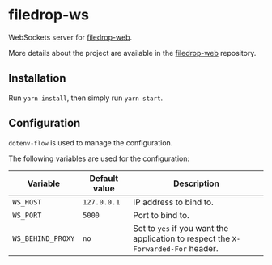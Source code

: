 # filedrop-ws

WebSockets server for [filedrop-web](https://github.com/mat-sz/filedrop-web).

More details about the project are available in the [filedrop-web](https://github.com/mat-sz/filedrop-web) repository.

## Installation

Run `yarn install`, then simply run `yarn start`.

## Configuration

`dotenv-flow` is used to manage the configuration.

The following variables are used for the configuration:

| Variable          | Default value | Description                                                                       |
|-------------------|---------------|-----------------------------------------------------------------------------------|
| `WS_HOST`         | `127.0.0.1`   | IP address to bind to.                                                            |
| `WS_PORT`         | `5000`        | Port to bind to.                                                                  |
| `WS_BEHIND_PROXY` | `no`          | Set to `yes` if you want the application to respect the `X-Forwarded-For` header. |